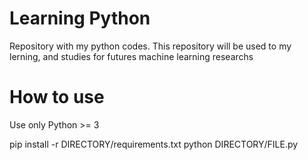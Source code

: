 # Learning Python

Repository with my python codes. This repository will be used to my lerning, and studies for futures machine learning researchs

# How to use

Use only Python >= 3 

   pip install -r DIRECTORY/requirements.txt
   python DIRECTORY/FILE.py

